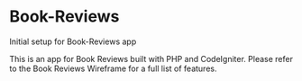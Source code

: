 # Book-Reviews
Initial setup for Book-Reviews app

This is an app for Book Reviews built with PHP and CodeIgniter. Please refer to the Book Reviews Wireframe for a full list of features. 
